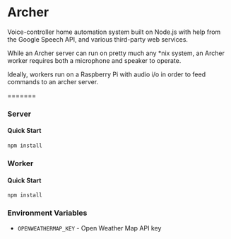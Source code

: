 # Archer

Voice-controller home automation system built on Node.js with help from the Google Speech API, and various third-party web services.

While an Archer server can run on pretty much any *nix system, an Archer worker requires both a microphone and speaker to operate.

Ideally, workers run on a Raspberry Pi with audio i/o in order to feed commands to an archer server.

=======
### Server

#### Quick Start
```
npm install
```

### Worker
#### Quick Start
```
npm install
```

### Environment Variables
* `OPENWEATHERMAP_KEY` - Open Weather Map API key
